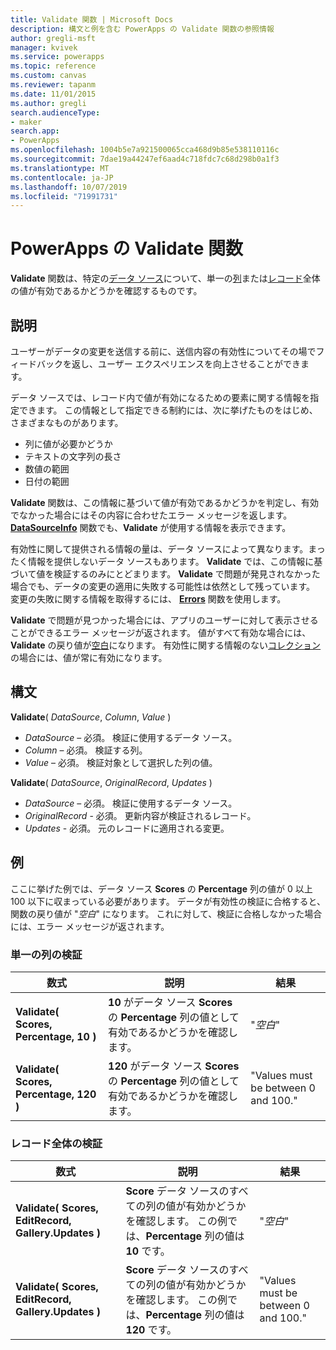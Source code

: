 ```yaml
---
title: Validate 関数 | Microsoft Docs
description: 構文と例を含む PowerApps の Validate 関数の参照情報
author: gregli-msft
manager: kvivek
ms.service: powerapps
ms.topic: reference
ms.custom: canvas
ms.reviewer: tapanm
ms.date: 11/01/2015
ms.author: gregli
search.audienceType:
- maker
search.app:
- PowerApps
ms.openlocfilehash: 1004b5e7a921500065cca468d9b85e538110116c
ms.sourcegitcommit: 7dae19a44247ef6aad4c718fdc7c68d298b0a1f3
ms.translationtype: MT
ms.contentlocale: ja-JP
ms.lasthandoff: 10/07/2019
ms.locfileid: "71991731"
---
```

# <a name="validate-function-in-powerapps"></a>PowerApps の Validate 関数
**Validate** 関数は、特定の[データ ソース](../working-with-data-sources.md)について、単一の[列](../working-with-tables.md#columns)または[レコード](../working-with-tables.md#records)全体の値が有効であるかどうかを確認するものです。  

## <a name="description"></a>説明
ユーザーがデータの変更を送信する前に、送信内容の有効性についてその場でフィードバックを返し、ユーザー エクスペリエンスを向上させることができます。

データ ソースでは、レコード内で値が有効になるための要素に関する情報を指定できます。 この情報として指定できる制約には、次に挙げたものをはじめ、さまざまなものがあります。

* 列に値が必要かどうか
* テキストの文字列の長さ
* 数値の範囲
* 日付の範囲

**Validate** 関数は、この情報に基づいて値が有効であるかどうかを判定し、有効でなかった場合にはその内容に合わせたエラー メッセージを返します。 **[DataSourceInfo](function-datasourceinfo.md)** 関数でも、**Validate** が使用する情報を表示できます。

有効性に関して提供される情報の量は、データ ソースによって異なります。まったく情報を提供しないデータ ソースもあります。 **Validate** では、この情報に基づいて値を検証するのみにとどまります。 **Validate** で問題が発見されなかった場合でも、データの変更の適用に失敗する可能性は依然として残っています。 変更の失敗に関する情報を取得するには、 **[Errors](function-errors.md)** 関数を使用します。

**Validate** で問題が見つかった場合には、アプリのユーザーに対して表示させることができるエラー メッセージが返されます。 値がすべて有効な場合には、**Validate** の戻り値が[空白](function-isblank-isempty.md)になります。 有効性に関する情報のない[コレクション](../working-with-data-sources.md#collections)の場合には、値が常に有効になります。

## <a name="syntax"></a>構文
**Validate**( *DataSource*, *Column*, *Value* )

* *DataSource* – 必須。 検証に使用するデータ ソース。
* *Column* – 必須。 検証する列。
* *Value* – 必須。 検証対象として選択した列の値。

**Validate**( *DataSource*, *OriginalRecord*, *Updates* )

* *DataSource* – 必須。 検証に使用するデータ ソース。
* *OriginalRecord* - 必須。  更新内容が検証されるレコード。
* *Updates* - 必須。  元のレコードに適用される変更。

## <a name="examples"></a>例
ここに挙げた例では、データ ソース **Scores** の **Percentage** 列の値が 0 以上 100 以下に収まっている必要があります。 データが有効性の検証に合格すると、関数の戻り値が "*空白*" になります。 これに対して、検証に合格しなかった場合には、エラー メッセージが返されます。

### <a name="validate-with-a-single-column"></a>単一の列の検証

| 数式 | 説明 | 結果 |
| --- | --- | --- |
| **Validate( Scores, Percentage, 10 )** |**10** がデータ ソース **Scores** の **Percentage** 列の値として有効であるかどうかを確認します。 |"*空白*" |
| **Validate( Scores, Percentage, 120 )** |**120** がデータ ソース **Scores** の **Percentage** 列の値として有効であるかどうかを確認します。 |"Values must be between 0 and 100." |

### <a name="validate-with-a-complete-record"></a>レコード全体の検証

| 数式 | 説明 | 結果 |
| --- | --- | --- |
| **Validate( Scores, EditRecord, Gallery.Updates )** |**Score** データ ソースのすべての列の値が有効かどうかを確認します。 この例では、**Percentage** 列の値は **10** です。 |"*空白*" |
| **Validate( Scores, EditRecord, Gallery.Updates )** | **Score** データ ソースのすべての列の値が有効かどうかを確認します。 この例では、**Percentage** 列の値は **120** です。 |"Values must be between 0 and 100." |

